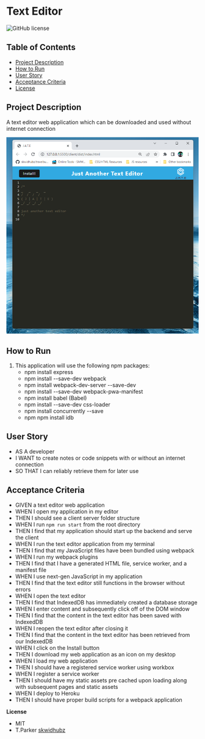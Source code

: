 # Text Editor

![GitHub license](https://img.shields.io/badge/license-MIT-blue.svg)

**Table of Contents**
-
- [Project Description](#project-description)
- [How to Run](#how-to-run)
- [User Story](#user-story)
- [Acceptance Criteria](#acceptance-criteria)
- [License](#license)


**Project Description**
-
A text editor web application which can be downloaded and used without internet connection

![](/client/src/images/screenshot_app.png)

**How to Run**
-
1. This application will use the following npm packages:
    - npm install express 
    - npm install --save-dev webpack 
    - npm install webpack-dev-server --save-dev 
    - npm install --save-dev webpack-pwa-manifest 
    - npm install babel (Babel)
    - npm install --save-dev css-loader 
    - npm install concurrently --save 
    - npm npm install idb


**User Story**
-
- AS A developer
- I WANT to create notes or code snippets with or without an internet connection
- SO THAT I can reliably retrieve them for later use


**Acceptance Criteria**
-
- GIVEN a text editor web application
- WHEN I open my application in my editor
- THEN I should see a client server folder structure
- WHEN I run `npm run start` from the root directory
- THEN I find that my application should start up the backend and serve the client
- WHEN I run the text editor application from my terminal
- THEN I find that my JavaScript files have been bundled using webpack
- WHEN I run my webpack plugins
- THEN I find that I have a generated HTML file, service worker, and a manifest file
- WHEN I use next-gen JavaScript in my application
- THEN I find that the text editor still functions in the browser without errors
- WHEN I open the text editor
- THEN I find that IndexedDB has immediately created a database storage
- WHEN I enter content and subsequently click off of the DOM window
- THEN I find that the content in the text editor has been saved with IndexedDB
- WHEN I reopen the text editor after closing it
- THEN I find that the content in the text editor has been retrieved from our IndexedDB
- WHEN I click on the Install button
- THEN I download my web application as an icon on my desktop
- WHEN I load my web application
- THEN I should have a registered service worker using workbox
- WHEN I register a service worker
- THEN I should have my static assets pre cached upon loading along with subsequent pages and static assets
- WHEN I deploy to Heroku
- THEN I should have proper build scripts for a webpack application


**License**
- MIT
- T.Parker [skwidhubz](https://github.com/skwidhubz)
